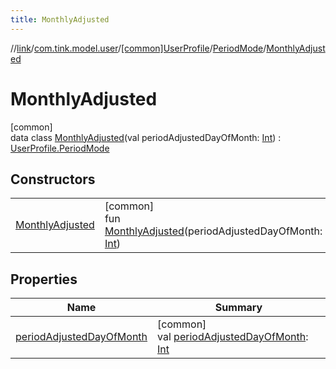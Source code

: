 ```yaml
---
title: MonthlyAdjusted
---
```

//[link](../../../../../index.html)/[com.tink.model.user](../../../index.html)/[[common]UserProfile](../../index.html)/[PeriodMode](../index.html)/[MonthlyAdjusted](index.html)



# MonthlyAdjusted



[common]\
data class [MonthlyAdjusted](index.html)(val periodAdjustedDayOfMonth: [Int](https://kotlinlang.org/api/latest/jvm/stdlib/kotlin/-int/index.html)) : [UserProfile.PeriodMode](../index.html)



## Constructors


| | |
|---|---|
| [MonthlyAdjusted](-monthly-adjusted.html) | [common]<br>fun [MonthlyAdjusted](-monthly-adjusted.html)(periodAdjustedDayOfMonth: [Int](https://kotlinlang.org/api/latest/jvm/stdlib/kotlin/-int/index.html)) |


## Properties


| Name | Summary |
|---|---|
| [periodAdjustedDayOfMonth](period-adjusted-day-of-month.html) | [common]<br>val [periodAdjustedDayOfMonth](period-adjusted-day-of-month.html): [Int](https://kotlinlang.org/api/latest/jvm/stdlib/kotlin/-int/index.html) |

